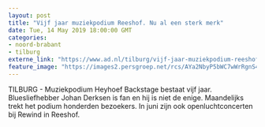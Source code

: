 ```yaml
---
layout: post
title: "Vijf jaar muziekpodium Reeshof. Nu al een sterk merk"
date: Tue, 14 May 2019 18:00:00 GMT
categories: 
- noord-brabant 
- tilburg 
externe_link: "https://www.ad.nl/tilburg/vijf-jaar-muziekpodium-reeshof-nu-al-een-sterk-merk~a7c7bcdd/"
feature_image: "https://images2.persgroep.net/rcs/AYa2NbyP5bWC7wWrRgnS4QvR4oA/diocontent/147410012/_fitwidth/400/?appId=21791a8992982cd8da851550a453bd7f&quality=0.7"
---
```


TILBURG - Muziekpodium Heyhoef Backstage bestaat vijf jaar. Bluesliefhebber Johan Derksen is fan en hij is niet de enige. Maandelijks trekt het podium honderden bezoekers. In juni zijn ook openluchtconcerten bij Rewind in Reeshof.
